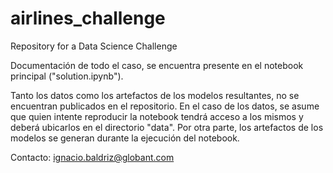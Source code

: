 # airlines_challenge
Repository for a Data Science Challenge

Documentación de todo el caso, se encuentra presente en el notebook principal ("solution.ipynb").

Tanto los datos como los artefactos de los modelos resultantes, no se encuentran publicados en el repositorio. En el caso de los datos, se asume que quien intente reproducir la notebook tendrá acceso a los mismos y deberá ubicarlos en el directorio "data". Por otra parte, los artefactos de los modelos se generan durante la ejecución del notebook.

Contacto: ignacio.baldriz@globant.com